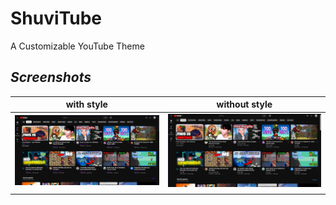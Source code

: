 # ShuviTube
A Customizable YouTube Theme

## *Screenshots* 
| **with style** | **without style** |
| :--------: | :-------: |
|  <img src="images/custom-color/1with-style.png"/>   |  <img src="images/custom-color/1without-style.png"/>  |
|    |    |

